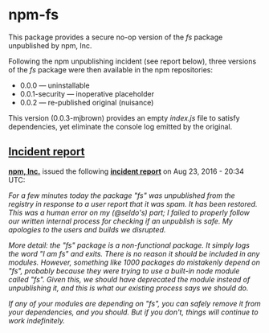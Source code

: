 # npm-fs

This package provides a secure no-op version of the *fs* package unpublished by npm, Inc.

Following the npm unpublishing incident (see report below), three versions of the *fs* package were then available in the npm repositories:

- 0.0.0 — uninstallable
- 0.0.1-security — inoperative placeholder
- 0.0.2 — re-published original (nuisance)

This version (0.0.3-mjbrown) provides an empty *index.js* file to satisfy dependencies, yet eliminate the console log emitted by the original.

## [Incident report](http://status.npmjs.org/incidents/dw8cr1lwxkcr)

[**npm, Inc.**](http://status.npmjs.org/) issued the following [**incident report**](http://status.npmjs.org/incidents/dw8cr1lwxkcr) on Aug 23, 2016 - 20:34 UTC:

*For a few minutes today the package "fs" was unpublished from the registry in response to a user report that it was spam. It has been restored. This was a human error on my (@seldo's) part; I failed to properly follow our written internal process for checking if an unpublish is safe. My apologies to the users and builds we disrupted.*

*More detail: the "fs" package is a non-functional package. It simply logs the word "I am fs" and exits. There is no reason it should be included in any modules. However, something like 1000 packages *do* mistakenly depend on "fs", probably because they were trying to use a built-in node module called "fs". Given this, we should have deprecated the module instead of unpublishing it, and this is what our existing process says we should do.*

*If any of your modules are depending on "fs", you can safely remove it from your dependencies, and you should. But if you don't, things will continue to work indefinitely.*
